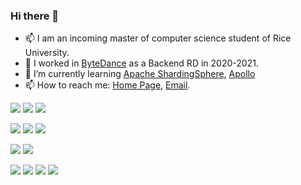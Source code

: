 ### Hi there 👋

- 📫 I am an incoming master of computer science student of Rice University.
- 🔭 I worked in [ByteDance](https://bytedance.com/en/) as a Backend RD in 2020-2021.
- 🌱 I’m currently learning [Apache ShardingSphere](https://shardingsphere.apache.org/), [Apollo](https://github.com/ctripcorp/apollo)
- 📫 How to reach me: [Home Page](https://yizhao.tech), [Email](mailto:joy11612917@gmail.com).


[![](https://img.shields.io/badge/-Git-f05032?style=flat-square&logo=git&logoColor=white)](https://git-scm.com/)
[![](https://img.shields.io/badge/-Linux-fcc624?style=flat-square&logo=linux&logoColor=white)](https://www.linuxfoundation.org/)
[![](https://img.shields.io/badge/-Docker-2496ED?style=flat-square&logo=docker&logoColor=ffffff)](https://www.docker.com/)

[![](https://img.shields.io/badge/-Java-007396?style=flat-square&logo=java&logoColor=ffffff)](https://www.java.com/)
[![](https://img.shields.io/badge/-Python-3776AB?style=flat-square&logo=python&logoColor=ffffff)](https://python.org/)
[![](https://img.shields.io/badge/-PHP-777BB4?style=flat-square&logo=php&logoColor=ffffff)](https://www.php.net/)

[![](https://img.shields.io/badge/Vue.js-fff?style=flat-square&logo=vue.js&logoColor=42b983)](https://vuejs.org/)
[![](https://img.shields.io/badge/-Node.js-43853d?style=flat-square&logo=node.js&logoColor=ffffff)](https://nodejs.org/)

[![](https://img.shields.io/badge/-Mysql-0074a3?style=flat-square&logo=mysql&logoColor=white)](https://mysql.com/)
[![](https://img.shields.io/badge/-PostgreSQL-336791?style=flat-square&logo=postgreSql&logoColor=white)](https://www.postgresql.org/)
[![](https://img.shields.io/badge/-ElasticSearch-43853d?style=flat-square&logo=elasticsearch&logoColor=white)](https://www.elastic.co/)
[![](https://img.shields.io/badge/-Redis-E3170D?style=flat-square&logo=redis&logoColor=white)](https://redis.io/)


